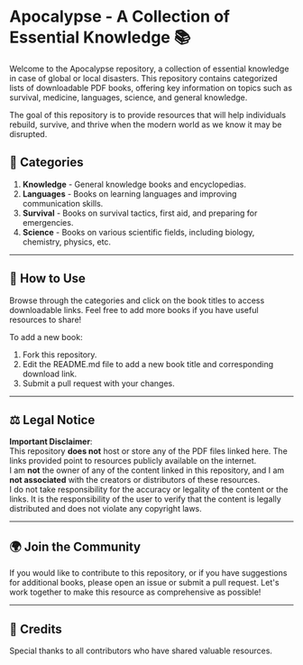 # Apocalypse - A Collection of Essential Knowledge 📚

Welcome to the Apocalypse repository, a collection of essential knowledge in case of global or local disasters. This repository contains categorized lists of downloadable PDF books, offering key information on topics such as survival, medicine, languages, science, and general knowledge.

The goal of this repository is to provide resources that will help individuals rebuild, survive, and thrive when the modern world as we know it may be disrupted.

## 📖 Categories  

1. **Knowledge** - General knowledge books and encyclopedias.  
2. **Languages** - Books on learning languages and improving communication skills.  
3. **Survival** - Books on survival tactics, first aid, and preparing for emergencies.  
4. **Science** - Books on various scientific fields, including biology, chemistry, physics, etc.

---

## 🚀 How to Use  

Browse through the categories and click on the book titles to access downloadable links. Feel free to add more books if you have useful resources to share!  

To add a new book:  
1. Fork this repository.  
2. Edit the README.md file to add a new book title and corresponding download link.  
3. Submit a pull request with your changes.  

---

## ⚖️ Legal Notice  

**Important Disclaimer**:  
This repository **does not** host or store any of the PDF files linked here. The links provided point to resources publicly available on the internet.  
I am **not** the owner of any of the content linked in this repository, and I am **not associated** with the creators or distributors of these resources.  
I do not take responsibility for the accuracy or legality of the content or the links. It is the responsibility of the user to verify that the content is legally distributed and does not violate any copyright laws.

---

## 🌍 Join the Community  
If you would like to contribute to this repository, or if you have suggestions for additional books, please open an issue or submit a pull request. Let's work together to make this resource as comprehensive as possible!  

---

## 📜 Credits  
Special thanks to all contributors who have shared valuable resources.  
